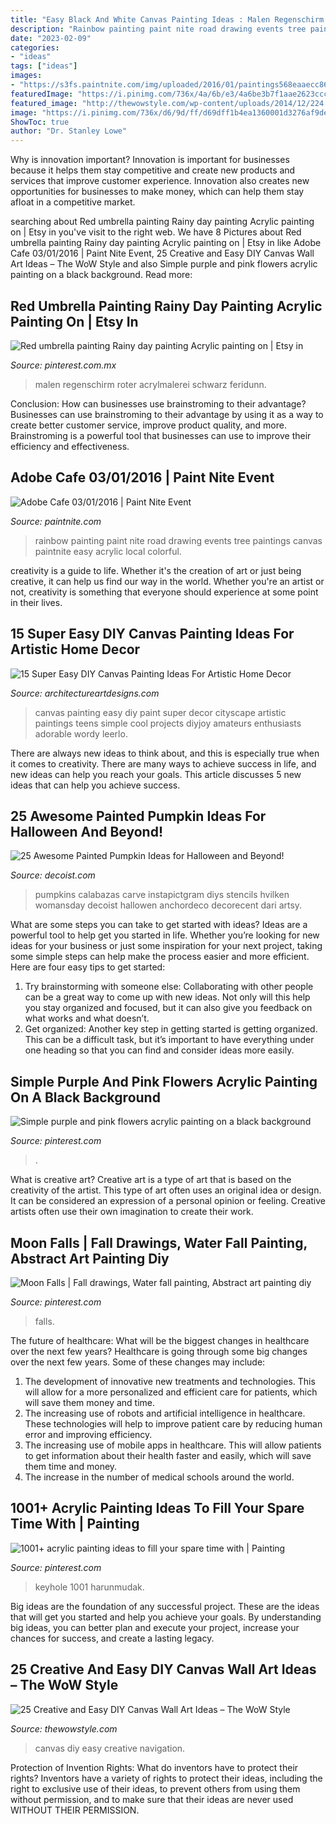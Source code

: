 ```yaml
---
title: "Easy Black And White Canvas Painting Ideas : Malen Regenschirm Roter Acrylmalerei Schwarz Feridunn"
description: "Rainbow painting paint nite road drawing events tree paintings canvas paintnite easy acrylic local colorful"
date: "2023-02-09"
categories:
- "ideas"
tags: ["ideas"]
images:
- "https://s3fs.paintnite.com/img/uploaded/2016/01/paintings568eaaecc8650.jpeg"
featuredImage: "https://i.pinimg.com/736x/4a/6b/e3/4a6be3b7f1aae2623ccc2f2d4f343358.jpg"
featured_image: "http://thewowstyle.com/wp-content/uploads/2014/12/224.jpg"
image: "https://i.pinimg.com/736x/d6/9d/ff/d69dff1b4ea1360001d3276af9de46e0.jpg"
ShowToc: true
author: "Dr. Stanley Lowe"
---
```



Why is innovation important?
Innovation is important for businesses because it helps them stay competitive and create new products and services that improve customer experience. Innovation also creates new opportunities for businesses to make money, which can help them stay afloat in a competitive market.

	

		
searching about Red umbrella painting Rainy day painting Acrylic painting on | Etsy in you've visit to the right web. We have 8 Pictures about Red umbrella painting Rainy day painting Acrylic painting on | Etsy in like Adobe Cafe 03/01/2016 | Paint Nite Event, 25 Creative and Easy DIY Canvas Wall Art Ideas – The WoW Style and also Simple purple and pink flowers acrylic painting on a black background. Read more:
		
    
## Red Umbrella Painting Rainy Day Painting Acrylic Painting On | Etsy In

<img loading=lazy src="https://i.pinimg.com/736x/d6/9d/ff/d69dff1b4ea1360001d3276af9de46e0.jpg" onerror="this.onerror=null;this.src='https://tse1.mm.bing.net/th?id=OIP.lrR6MsxsM2jxI2RmyGCPsQHaLH&amp;pid=15.1';" alt="Red umbrella painting Rainy day painting Acrylic painting on | Etsy in">

_Source: pinterest.com.mx_

>malen regenschirm roter acrylmalerei schwarz feridunn. 

	

Conclusion: How can businesses use brainstroming to their advantage?
Businesses can use brainstroming to their advantage by using it as a way to create better customer service, improve product quality, and more. Brainstroming is a powerful tool that businesses can use to improve their efficiency and effectiveness.

    
## Adobe Cafe 03/01/2016 | Paint Nite Event

<img loading=lazy src="https://s3fs.paintnite.com/img/uploaded/2016/01/paintings568eaaecc8650.jpeg" onerror="this.onerror=null;this.src='https://tse2.mm.bing.net/th?id=OIP.m8vEvaB5XL0wg1UkmT63WAHaF1&amp;pid=15.1';" alt="Adobe Cafe 03/01/2016 | Paint Nite Event">

_Source: paintnite.com_

>rainbow painting paint nite road drawing events tree paintings canvas paintnite easy acrylic local colorful. 

	

creativity is a guide to life. Whether it's the creation of art or just being creative, it can help us find our way in the world. Whether you're an artist or not, creativity is something that everyone should experience at some point in their lives.

    
## 15 Super Easy DIY Canvas Painting Ideas For Artistic Home Decor

<img loading=lazy src="http://www.architectureartdesigns.com/wp-content/uploads/2017/09/15-Super-Easy-DIY-Canvas-Painting-Ideas-For-Artistic-Home-Decor-11.jpg" onerror="this.onerror=null;this.src='https://tse4.mm.bing.net/th?id=OIP.KSQuLpVLv2Gw33nHBoLH9AHaP3&amp;pid=15.1';" alt="15 Super Easy DIY Canvas Painting Ideas For Artistic Home Decor">

_Source: architectureartdesigns.com_

>canvas painting easy diy paint super decor cityscape artistic paintings teens simple cool projects diyjoy amateurs enthusiasts adorable wordy leerlo. 

	

There are always new ideas to think about, and this is especially true when it comes to creativity. There are many ways to achieve success in life, and new ideas can help you reach your goals. This article discusses 5 new ideas that can help you achieve success.

    
## 25 Awesome Painted Pumpkin Ideas For Halloween And Beyond!

<img loading=lazy src="https://cdn.decoist.com/wp-content/uploads/2016/10/Painted-pumpkin-brings-a-touch-of-spooky-charm-to-the-Halloween-setting.jpg" onerror="this.onerror=null;this.src='https://tse2.mm.bing.net/th?id=OIP.7493IUJ4bY6eMSf7BSl7tAHaLH&amp;pid=15.1';" alt="25 Awesome Painted Pumpkin Ideas for Halloween and Beyond!">

_Source: decoist.com_

>pumpkins calabazas carve instapictgram diys stencils hvilken womansday decoist hallowen anchordeco decorecent dari artsy. 

	

What are some steps you can take to get started with ideas?
Ideas are a powerful tool to help get you started in life. Whether you’re looking for new ideas for your business or just some inspiration for your next project, taking some simple steps can help make the process easier and more efficient. Here are four easy tips to get started: 
1. Try brainstorming with someone else: Collaborating with other people can be a great way to come up with new ideas. Not only will this help you stay organized and focused, but it can also give you feedback on what works and what doesn’t. 
2. Get organized: Another key step in getting started is getting organized. This can be a difficult task, but it’s important to have everything under one heading so that you can find and consider ideas more easily. 

    
## Simple Purple And Pink Flowers Acrylic Painting On A Black Background

<img loading=lazy src="https://i.pinimg.com/736x/4a/6b/e3/4a6be3b7f1aae2623ccc2f2d4f343358.jpg" onerror="this.onerror=null;this.src='https://tse2.mm.bing.net/th?id=OIP.CGG4p0HxH_e_P-cukvtdhQHaJ8&amp;pid=15.1';" alt="Simple purple and pink flowers acrylic painting on a black background">

_Source: pinterest.com_

>. 

	

What is creative art?
Creative art is a type of art that is based on the creativity of the artist. This type of art often uses an original idea or design. It can be considered an expression of a personal opinion or feeling. Creative artists often use their own imagination to create their work.

    
## Moon Falls | Fall Drawings, Water Fall Painting, Abstract Art Painting Diy

<img loading=lazy src="https://i.pinimg.com/736x/fc/b6/47/fcb64718640715da9016e6a4b7e3bdd3--painting-parties-shirt-ideas.jpg" onerror="this.onerror=null;this.src='https://tse3.mm.bing.net/th?id=OIP.JQhTWl9ejP1sjMedhsFS-AHaJV&amp;pid=15.1';" alt="Moon Falls | Fall drawings, Water fall painting, Abstract art painting diy">

_Source: pinterest.com_

>falls. 

	

The future of healthcare: What will be the biggest changes in healthcare over the next few years?
Healthcare is going through some big changes over the next few years. Some of these changes may include: 
1. The development of innovative new treatments and technologies. This will allow for a more personalized and efficient care for patients, which will save them money and time. 
2. The increasing use of robots and artificial intelligence in healthcare. These technologies will help to improve patient care by reducing human error and improving efficiency. 
3. The increasing use of mobile apps in healthcare. This will allow patients to get information about their health faster and easily, which will save them time and money. 
4. The increase in the number of medical schools around the world.

    
## 1001+ Acrylic Painting Ideas To Fill Your Spare Time With | Painting

<img loading=lazy src="https://i.pinimg.com/736x/40/13/a3/4013a309c5c39c517ba3d8ebc91faab0.jpg" onerror="this.onerror=null;this.src='https://tse3.mm.bing.net/th?id=OIP.9inS7x4PC6PN4CLwSbk0XQHaJQ&amp;pid=15.1';" alt="1001+ acrylic painting ideas to fill your spare time with | Painting">

_Source: pinterest.com_

>keyhole 1001 harunmudak. 

	

Big ideas are the foundation of any successful project. These are the ideas that will get you started and help you achieve your goals. By understanding big ideas, you can better plan and execute your project, increase your chances for success, and create a lasting legacy.

    
## 25 Creative And Easy DIY Canvas Wall Art Ideas – The WoW Style

<img loading=lazy src="http://thewowstyle.com/wp-content/uploads/2014/12/224.jpg" onerror="this.onerror=null;this.src='https://tse3.mm.bing.net/th?id=OIP.7GfNO2sKZFYho18kXWREgQHaK1&amp;pid=15.1';" alt="25 Creative and Easy DIY Canvas Wall Art Ideas – The WoW Style">

_Source: thewowstyle.com_

>canvas diy easy creative navigation. 

	

Protection of Invention Rights: What do inventors have to protect their rights?
Inventors have a variety of rights to protect their ideas, including the right to exclusive use of their ideas, to prevent others from using them without permission, and to make sure that their ideas are never used WITHOUT THEIR PERMISSION.

